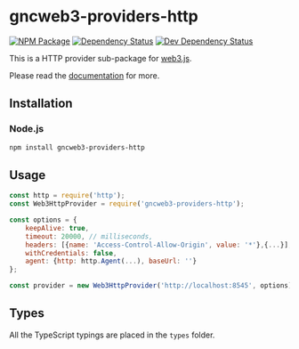 # gncweb3-providers-http

[![NPM Package][npm-image]][npm-url] [![Dependency Status][deps-image]][deps-url] [![Dev Dependency Status][deps-dev-image]][deps-dev-url]

This is a HTTP provider sub-package for [web3.js][repo].

Please read the [documentation][docs] for more.

## Installation

### Node.js

```bash
npm install gncweb3-providers-http
```

## Usage

```js
const http = require('http');
const Web3HttpProvider = require('gncweb3-providers-http');

const options = {
    keepAlive: true,
    timeout: 20000, // milliseconds,
    headers: [{name: 'Access-Control-Allow-Origin', value: '*'},{...}],
    withCredentials: false,
    agent: {http: http.Agent(...), baseUrl: ''}
};

const provider = new Web3HttpProvider('http://localhost:8545', options);
```

## Types

All the TypeScript typings are placed in the `types` folder.

[docs]: http://web3js.readthedocs.io/en/1.0/
[repo]: https://github.com/ethereum/web3.js
[npm-image]: https://img.shields.io/npm/dm/gncweb3-providers-http.svg
[npm-url]: https://npmjs.org/package/gncweb3-providers-http
[deps-image]: https://david-dm.org/ethereum/web3.js/1.x/status.svg?path=packages/gncweb3-providers-http
[deps-url]: https://david-dm.org/ethereum/web3.js/1.x?path=packages/gncweb3-providers-http
[deps-dev-image]: https://david-dm.org/ethereum/web3.js/1.x/dev-status.svg?path=packages/gncweb3-providers-http
[deps-dev-url]: https://david-dm.org/ethereum/web3.js/1.x?type=dev&path=packages/gncweb3-providers-http
